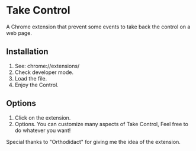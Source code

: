 # Take Control

A Chrome extension that prevent some events to take back the control on a web page.

## Installation

1. See: chrome://extensions/
2. Check developer mode.
3. Load the file.
4. Enjoy the Control.

## Options

1. Click on the extension.
2. Options.
You can customize many aspects of Take Control,
Feel free to do whatever you want!


Special thanks to "Orthodidact" for giving me the idea of the extension.
